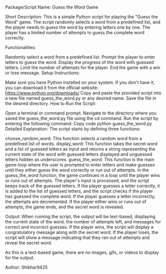Package/Script Name: Guess the Word Game

Short Description: This is a simple Python script for playing the "Guess the Word" game. The script randomly selects a word from a predefined list, and the player needs to guess the word by entering letters one by one. The player has a limited number of attempts to guess the complete word correctly.

Functionalities:

Randomly select a word from a predefined list.
Prompt the player to enter letters to guess the word.
Display the progress of the word with guessed letters.
Limit the number of attempts for the player.
End the game with a win or lose message.
Setup Instructions:

Make sure you have Python installed on your system. If you don't have it, you can download it from the official website: https://www.python.org/downloads/
Copy and paste the provided script into a new file named guess_the_word.py or any desired name.
Save the file in the desired directory.
How to Run the Script:

Open a terminal or command prompt.
Navigate to the directory where you saved the guess_the_word.py file using the cd command.
Run the script by entering the following command:
Copy code
python guess_the_word.py
Detailed Explanation:
The script starts by defining three functions:

choose_random_word: This function selects a random word from a predefined list of words.
display_word: This function takes the secret word and a list of guessed letters as input and returns a string representing the current state of the word with guessed letters displayed and unguessed letters hidden as underscores.
guess_the_word: This function is the main game loop where the user is prompted to enter letters and make guesses until they either guess the word correctly or run out of attempts.
In the guess_the_word function, the game continues in a loop until the player wins or runs out of attempts. The player's input is processed, and the script keeps track of the guessed letters. If the player guesses a letter correctly, it is added to the list of guessed letters, and the script checks if the player has guessed the complete word. If the player guesses a letter incorrectly, the attempts are decremented. If the player either wins or runs out of attempts, the game ends, and the secret word is revealed.

Output:
When running the script, the output will be text-based, displaying the current state of the word, the number of attempts left, and messages for correct and incorrect guesses. If the player wins, the script will display a congratulatory message along with the secret word. If the player loses, the script will show a message indicating that they ran out of attempts and reveal the secret word.

As this is a text-based game, there are no images, gifs, or videos to display for the output.

Author:
Shikhar9425
